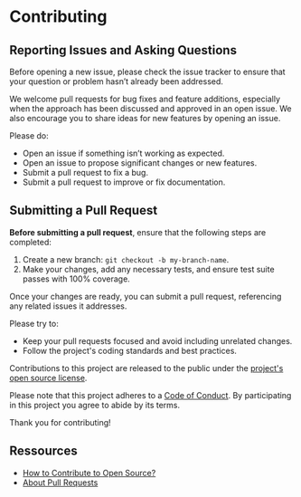 # Contributing

## Reporting Issues and Asking Questions

Before opening a new issue, please check the issue tracker to ensure that your question or problem hasn’t already been addressed.

We welcome pull requests for bug fixes and feature additions, especially when the approach has been discussed and approved in an open issue. We also encourage you to share ideas for new features by opening an issue.

Please do:

- Open an issue if something isn’t working as expected.
- Open an issue to propose significant changes or new features.
- Submit a pull request to fix a bug.
- Submit a pull request to improve or fix documentation.

## Submitting a Pull Request

**Before submitting a pull request**, ensure that the following steps are completed:

1. Create a new branch: `git checkout -b my-branch-name`.
2. Make your changes, add any necessary tests, and ensure test suite passes with 100% coverage.

Once your changes are ready, you can submit a pull request, referencing any related issues it addresses.

Please try to:

- Keep your pull requests focused and avoid including unrelated changes.
- Follow the project's coding standards and best practices.

Contributions to this project are released to the public under the [project's open source license](license).

Please note that this project adheres to a [Code of Conduct](codeofconduct). By participating in this project you agree to abide by its terms.

Thank you for contributing!

## Ressources

- [How to Contribute to Open Source?](https://opensource.guide/how-to-contribute/)
- [About Pull Requests](https://docs.github.com/en/pull-requests/collaborating-with-pull-requests/proposing-changes-to-your-work-with-pull-requests/about-pull-requests)

[license]: ../LICENSE
[codeofconduct]: CODE_OF_CONDUCT.md
